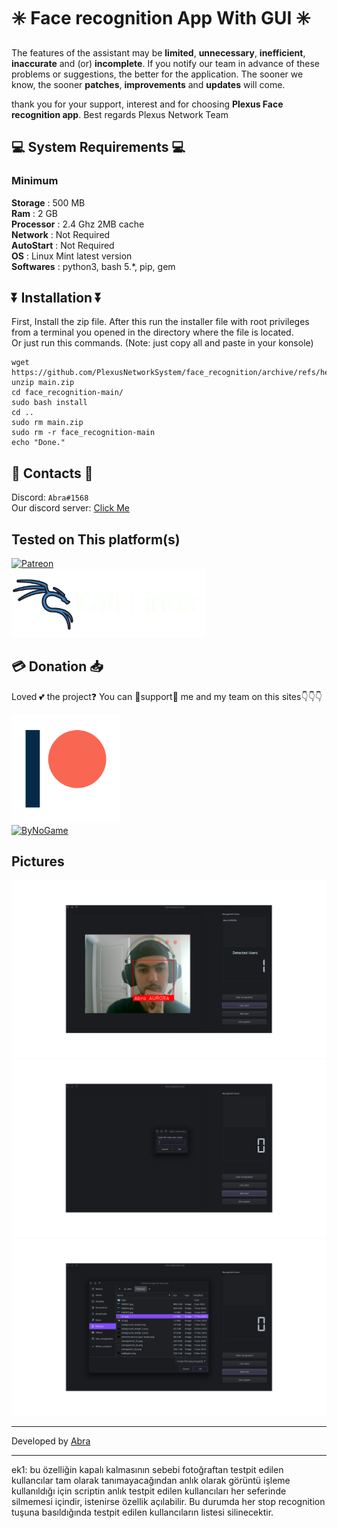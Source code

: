 # :eight_spoked_asterisk: Face recognition App With GUI :eight_spoked_asterisk:
The features of the assistant may be **limited**, **unnecessary**, **inefficient**, **inaccurate** and (or) **incomplete**. If you notify our team in advance of these problems or suggestions, the better for the application. The sooner we know, the sooner **patches**, **improvements** and **updates** will come. <br />

thank you for your support, interest and for choosing **Plexus Face recognition app**. Best regards Plexus Network Team <br />
## :computer: System Requirements :computer:
### Minimum 
**Storage**   : 500 MB </br>
**Ram**       : 2 GB </br>
**Processor** : 2.4 Ghz 2MB cache </br>
**Network**   : Not Required </br>
**AutoStart** : Not Required </br>
**OS**        : Linux Mint latest version </br>
**Softwares** : python3, bash 5.*, pip, gem </br>

## :arrow_double_down: Installation :arrow_double_down:
First, Install the zip file. After this run the installer file with root privileges from a terminal you opened in the directory where the file is located.<br />
Or just run this commands. (Note: just copy all and paste in your konsole)
```
wget https://github.com/PlexusNetworkSystem/face_recognition/archive/refs/heads/main.zip
unzip main.zip
cd face_recognition-main/
sudo bash install
cd ..
sudo rm main.zip
sudo rm -r face_recognition-main
echo "Done."
```

## :satellite: Contacts :satellite:
Discord: `Abra#1568`<br />
Our discord server: [Click Me](https://discord.gg/R6fVaQS5We "Click Me")

## Tested on This platform(s)

<a href="https://linuxmint.com/" target="_blank"><img src="https://linuxmint.com/web/img/logo-mono.svg" alt="Patreon" height="174" width="310"></a></br>
<a href="https://kali.org/" target="_blank"><img src="https://raw.githubusercontent.com/PlexusNetworkSystem/PlexusNetworkSystem/main/kali_linux.png" alt="Patreon" height="110" width="310"></a></br>

## :credit_card: Donation :inbox_tray:

Loved :two_hearts: the project:question: You can :star2:support:star2: me and my team on this sites:point_down::point_down::point_down:

<a href="https://www.patreon.com/plexusnetworksystem" target="_blank"><img src="https://raw.githubusercontent.com/PlexusNetworkSystem/PlexusNetworkSystem/main/patreon.png" alt="Patreon" height="174" width="174"></a></br>
<a href="http://www.bynogame.com/tr/destekle/plexus-system" target="_blank"><img src="https://images.bynogame.com/images/anlatim/bynogame-logo-siyah2.png" alt="ByNoGame" height="123" width="300"></a>

## Pictures
![plot](https://raw.githubusercontent.com/PlexusNetworkSystem/PlexusNetworkSystem/main/face_recognited.png)
![plot](https://raw.githubusercontent.com/PlexusNetworkSystem/PlexusNetworkSystem/main/face_recognition_add_user.png)
![plot](https://raw.githubusercontent.com/PlexusNetworkSystem/PlexusNetworkSystem/main/face_recognition_choose_picture.png)

------------ 
Developed by [Abra](https://github.com/Aegeansword "Abra")

------------ 

ek1: bu özelliğin kapalı kalmasının sebebi fotoğraftan testpit edilen kullancılar tam olarak tanımayacağından anlık olarak görüntü işleme kullanıldığı için scriptin anlık testpit edilen kullancıları her seferinde silmemesi içindir, istenirse özellik açılabilir. Bu durumda her stop recognition tuşuna basıldığında testpit edilen kullancıların listesi silinecektir.
